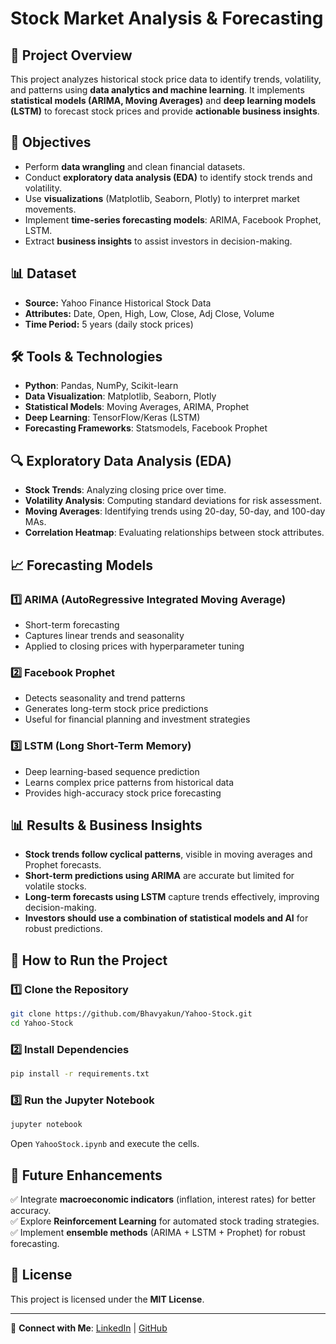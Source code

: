 # Stock Market Analysis & Forecasting

## 📌 Project Overview
This project analyzes historical stock price data to identify trends, volatility, and patterns using **data analytics and machine learning**. It implements **statistical models (ARIMA, Moving Averages)** and **deep learning models (LSTM)** to forecast stock prices and provide **actionable business insights**.

## 🎯 Objectives
- Perform **data wrangling** and clean financial datasets.
- Conduct **exploratory data analysis (EDA)** to identify stock trends and volatility.
- Use **visualizations** (Matplotlib, Seaborn, Plotly) to interpret market movements.
- Implement **time-series forecasting models**: ARIMA, Facebook Prophet, LSTM.
- Extract **business insights** to assist investors in decision-making.

## 📊 Dataset
- **Source:** Yahoo Finance Historical Stock Data
- **Attributes:** Date, Open, High, Low, Close, Adj Close, Volume
- **Time Period:** 5 years (daily stock prices)

## 🛠️ Tools & Technologies
- **Python**: Pandas, NumPy, Scikit-learn
- **Data Visualization**: Matplotlib, Seaborn, Plotly
- **Statistical Models**: Moving Averages, ARIMA, Prophet
- **Deep Learning**: TensorFlow/Keras (LSTM)
- **Forecasting Frameworks**: Statsmodels, Facebook Prophet

## 🔍 Exploratory Data Analysis (EDA)
- **Stock Trends**: Analyzing closing price over time.
- **Volatility Analysis**: Computing standard deviations for risk assessment.
- **Moving Averages**: Identifying trends using 20-day, 50-day, and 100-day MAs.
- **Correlation Heatmap**: Evaluating relationships between stock attributes.

## 📈 Forecasting Models
### 1️⃣ **ARIMA (AutoRegressive Integrated Moving Average)**
- Short-term forecasting
- Captures linear trends and seasonality
- Applied to closing prices with hyperparameter tuning

### 2️⃣ **Facebook Prophet**
- Detects seasonality and trend patterns
- Generates long-term stock price predictions
- Useful for financial planning and investment strategies

### 3️⃣ **LSTM (Long Short-Term Memory)**
- Deep learning-based sequence prediction
- Learns complex price patterns from historical data
- Provides high-accuracy stock price forecasting

## 📊 Results & Business Insights
- **Stock trends follow cyclical patterns**, visible in moving averages and Prophet forecasts.
- **Short-term predictions using ARIMA** are accurate but limited for volatile stocks.
- **Long-term forecasts using LSTM** capture trends effectively, improving decision-making.
- **Investors should use a combination of statistical models and AI** for robust predictions.

## 🚀 How to Run the Project
### 1️⃣ Clone the Repository
```bash
git clone https://github.com/Bhavyakun/Yahoo-Stock.git
cd Yahoo-Stock
```

### 2️⃣ Install Dependencies
```bash
pip install -r requirements.txt
```

### 3️⃣ Run the Jupyter Notebook
```bash
jupyter notebook
```
Open `YahooStock.ipynb` and execute the cells.

## 📌 Future Enhancements
✅ Integrate **macroeconomic indicators** (inflation, interest rates) for better accuracy.  
✅ Explore **Reinforcement Learning** for automated stock trading strategies.  
✅ Implement **ensemble methods** (ARIMA + LSTM + Prophet) for robust forecasting.  

## 📜 License
This project is licensed under the **MIT License**.

---
🔗 **Connect with Me**: [LinkedIn](https://www.linkedin.com/in/bhavya-sharma-207550173//) | [GitHub](https://github.com/bhavyakun/)

